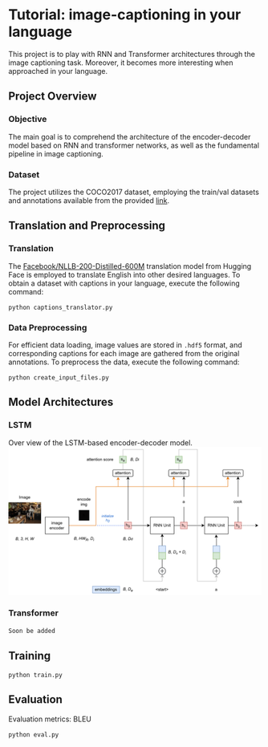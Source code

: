# Tutorial: image-captioning in your language
This project is to play with RNN and Transformer architectures through the image captioning task. Moreover, it becomes more interesting when approached in your language.

## Project Overview
### Objective
The main goal is to comprehend the architecture of the encoder-decoder model based on RNN and transformer networks, as well as the fundamental pipeline in image captioning.

### Dataset
The project utilizes the COCO2017 dataset, employing the train/val datasets and annotations available from the provided [link](https://cocodataset.org/#download).

## Translation and Preprocessing
### Translation
The [Facebook/NLLB-200-Distilled-600M](https://huggingface.co/facebook/nllb-200-distilled-600M) translation model from Hugging Face is employed to translate English into other desired languages. To obtain a dataset with captions in your language, execute the following command:
```
python captions_translator.py
```

### Data Preprocessing
For efficient data loading, image values are stored in `.hdf5` format, and corresponding captions for each image are gathered from the original annotations. To preprocess the data, execute the following command:
```
python create_input_files.py
```

## Model Architectures
### LSTM
Over view of the LSTM-based encoder-decoder model.
![image](docs/rnn_encoder_decoder.png)

### Transformer
`Soon be added`

## Training
```
python train.py
```

## Evaluation
Evaluation metrics: BLEU
```
python eval.py
```

